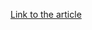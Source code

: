 [Link to the article](https://www.bleepingcomputer.com/news/microsoft/exchange-online-adds-inbound-dane-with-dnssec-for-everyone/)
